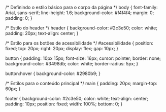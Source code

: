 /* Definindo o estilo básico para o corpo da página */
body {
    font-family: Arial, sans-serif;
    line-height: 1.6;
    background-color: #f4f4f4;
    margin: 0;
    padding: 0;
}

/* Estilo do header */
header {
    background-color: #2c3e50;
    color: white;
    padding: 20px;
    text-align: center;
}

/* Estilo para os botões de acessibilidade */
#acessibilidade {
    position: fixed;
    top: 20px;
    right: 20px;
    display: flex;
    gap: 10px;
}

button {
    padding: 10px 15px;
    font-size: 16px;
    cursor: pointer;
    border: none;
    background-color: #3498db;
    color: white;
    border-radius: 5px;
}

button:hover {
    background-color: #2980b9;
}

/* Estilos para o conteúdo principal */
main {
    padding: 20px;
    margin-top: 60px;
}

footer {
    background-color: #2c3e50;
    color: white;
    text-align: center;
    padding: 10px;
    position: fixed;
    width: 100%;
    bottom: 0;
}
